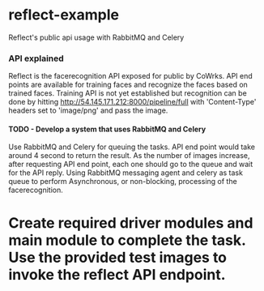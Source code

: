 # reflect-example
Reflect's public api usage with RabbitMQ and Celery


### API explained
Reflect is the facerecognition API exposed for public by CoWrks. API end points are available for training faces and recognize the faces based on trained faces. Training API is not yet established but recognition can be done by hitting http://54.145.171.212:8000/pipeline/full with 'Content-Type' headers set to 'image/png' and pass the image.


#### TODO - Develop a system that uses RabbitMQ and Celery
Use RabbitMQ and Celery for queuing the tasks. API end point would take around 4 second to return the result. As the number of images increase, after requesting API end point, each one should go to the queue and wait for the API reply. Using RabbitMQ messaging agent and celery as task queue to perform Asynchronous, or non-blocking, processing of the facerecognition.

# Create required driver modules and main module to complete the task. Use the provided test images to invoke the reflect API endpoint.
